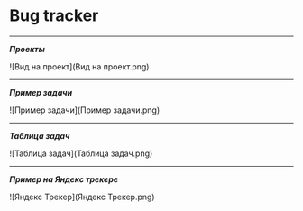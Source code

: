 # Bug tracker #

---
***Проекты***

![Вид на проект](Вид на проект.png)

___

***Пример задачи***

![Пример задачи](Пример задачи.png)

___

***Таблица задач***

![Таблица задач](Таблица задач.png)
___

***Пример на Яндекс трекере***

![Яндекс Трекер](Яндекс Трекер.png)


